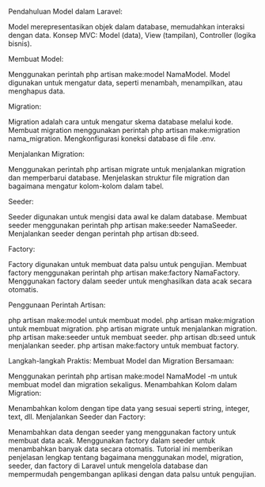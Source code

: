 Pendahuluan Model dalam Laravel:

Model merepresentasikan objek dalam database, memudahkan interaksi dengan data.
Konsep MVC: Model (data), View (tampilan), Controller (logika bisnis).

Membuat Model:

Menggunakan perintah php artisan make:model NamaModel.
Model digunakan untuk mengatur data, seperti menambah, menampilkan, atau menghapus data.

Migration:

Migration adalah cara untuk mengatur skema database melalui kode.
Membuat migration menggunakan perintah php artisan make:migration nama_migration.
Mengkonfigurasi koneksi database di file .env.

Menjalankan Migration:

Menggunakan perintah php artisan migrate untuk menjalankan migration dan memperbarui database.
Menjelaskan struktur file migration dan bagaimana mengatur kolom-kolom dalam tabel.

Seeder:

Seeder digunakan untuk mengisi data awal ke dalam database.
Membuat seeder menggunakan perintah php artisan make:seeder NamaSeeder.
Menjalankan seeder dengan perintah php artisan db:seed.

Factory:

Factory digunakan untuk membuat data palsu untuk pengujian.
Membuat factory menggunakan perintah php artisan make:factory NamaFactory.
Menggunakan factory dalam seeder untuk menghasilkan data acak secara otomatis.

Penggunaan Perintah Artisan:

php artisan make:model untuk membuat model.
php artisan make:migration untuk membuat migration.
php artisan migrate untuk menjalankan migration.
php artisan make:seeder untuk membuat seeder.
php artisan db:seed untuk menjalankan seeder.
php artisan make:factory untuk membuat factory.

Langkah-langkah Praktis:
Membuat Model dan Migration Bersamaan:

Menggunakan perintah php artisan make:model NamaModel -m untuk membuat model dan migration sekaligus.
Menambahkan Kolom dalam Migration:

Menambahkan kolom dengan tipe data yang sesuai seperti string, integer, text, dll.
Menjalankan Seeder dan Factory:

Menambahkan data dengan seeder yang menggunakan factory untuk membuat data acak.
Menggunakan factory dalam seeder untuk menambahkan banyak data secara otomatis.
Tutorial ini memberikan penjelasan lengkap tentang bagaimana menggunakan model, migration, seeder, dan factory di Laravel untuk mengelola database dan mempermudah pengembangan aplikasi dengan data palsu untuk pengujian.
